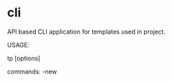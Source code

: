 # cli
API based CLI application for templates used in project.

USAGE:

tp <command> [options]

commands:
  -new                <template name> [options]
  -add-gateway        [options]

options:
  -n / --name         project name
  -s / --solution     solution name
